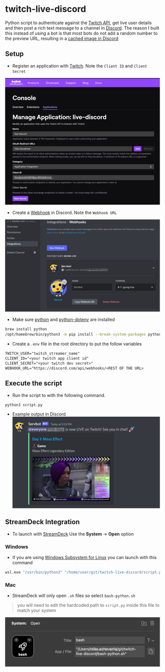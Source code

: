 # twitch-live-discord

Python script to authenticate against the [Twitch API](https://dev.twitch.tv/docs/api/), get live user details and then post a rich text message to a channel in [Discord](https://discord.com/developers/docs/reference). The reason I built this instead of using a bot is that most bots do not add a random number to the preview URL, resulting in a [cached image in Discord](https://discuss.dev.twitch.tv/t/feature-request-one-small-change-that-could-fix-the-discord-webhook-embed-cached-image-issues/27477)

## Setup

* Register an application with [Twitch](https://dev.twitch.tv/). Note the `Client ID` and `Client Secret`

![twitch-app](screenshots/twitch-app.png)

* Create a [Webhook](https://support.discord.com/hc/en-us/articles/228383668-Intro-to-Webhooks) in Discord. Note the `Webhook URL`

![webhook](screenshots/webhook.png)

* Make sure [python](https://www.python.org/) and [python-dotenv](https://github.com/theskumar/python-dotenv) are installed

```bash
brew install python
/opt/homebrew/bin/python3 -m pip install --break-system-packages python-dotenv requests
```

* Create a `.env` file in the root directory to put the follow variables

```properties
TWITCH_USER="twitch_streamer_name"
CLIENT_ID="<your twitch app client id"
CLIENT_SECRET="<your twitch dev secret>"
WEBHOOK_URL="https://discord.com/api/webhooks/<REST OF THE URL>
```

## Execute the script

* Run the script to with the following command.

```bash
python3 script.py
```

* Example output in Discord
![discord](screenshots/discord.png)

## StreamDeck Integration

* To launch with [StreamDeck](https://www.elgato.com/us/en/s/welcome-to-stream-deck) Use the **System** -> **Open** option
### Windows
* If you are using [Windows Subsystem for Linux](https://learn.microsoft.com/en-us/windows/wsl/install) you can launch with this command 
```bash
wsl.exe "/usr/bin/python3" "/home/user/git/twitch-live-discord/script.py"
```

### Mac
* StreamDeck will only open `.sh` files so select `bash-python.sh`
> you will need to edit the hardcoded path to `script.py` inside this file to match your system

![streamdeck](screenshots/stream-deck.png)